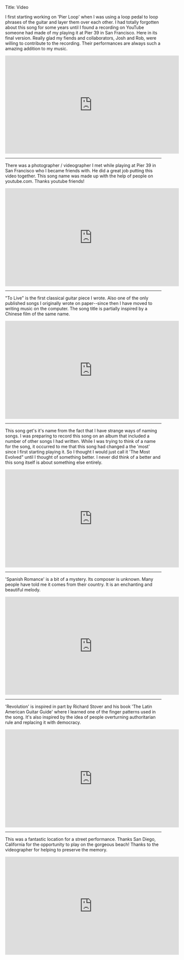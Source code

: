 Title: Video

I first starting working on 'Pier Loop' when I was using a loop pedal to loop phrases of the guitar and layer them over each other.  I had totally forgotten about this song for some years until I found a recording on YouTube someone had made of my playing it at Pier 39 in San Francisco.  Here in its final version.  Really glad my fiends and collaborators, Josh and Rob, were willing to contribute to the recording. Their performances are always such a amazing addition to my music.  

<iframe width="560" height="315" src="https://www.youtube.com/embed/cj1ACud81Ck?si=uw0MnAmvSqjB7-UB" title="YouTube video player" frameborder="0" allow="accelerometer; autoplay; clipboard-write; encrypted-media; gyroscope; picture-in-picture; web-share" referrerpolicy="strict-origin-when-cross-origin" allowfullscreen></iframe>

---

There was a photographer / videographer I met while playing at Pier 39 in San Francisco who I became friends with.  He did a great job putting this video together.  This song name was made up with the help of people on youtube.com. Thanks youtube friends!

<iframe width="560" height="315" src="https://www.youtube.com/embed/Am1Iu8V54II?si=C2eFg-lkok04njse" title="YouTube video player" frameborder="0" allow="accelerometer; autoplay; clipboard-write; encrypted-media; gyroscope; picture-in-picture; web-share" referrerpolicy="strict-origin-when-cross-origin" allowfullscreen></iframe>

---
"To Live" is the first classical guitar piece I wrote.  Also one of the only published songs I originally wrote on paper--since then I have moved to writing music on the computer. The song title is partially inspired by a Chinese film of the same name.

<iframe width="560" height="315" src="https://www.youtube.com/embed/oKBmhPIrAWY?si=kQTvU6Vsn8otRdXZ" title="YouTube video player" frameborder="0" allow="accelerometer; autoplay; clipboard-write; encrypted-media; gyroscope; picture-in-picture; web-share" referrerpolicy="strict-origin-when-cross-origin" allowfullscreen></iframe>

---

This song get's it's name from the fact that I have strange ways of naming songs.  I was preparing to record this song on an album  that included a number of other songs I had written.  While I was trying to think of a name for the song, it occurred to me that this song had changed a the 'most' since I first starting playing it. So I thought I would just call it 'The Most Evolved" until I thought of something better.  I never did think of a better and this song itself is about something else entirely.  
<iframe width="560" height="315" src="https://www.youtube.com/embed/PHU-AJTn0I8?si=NdcnupT9VxXPSlCA" title="YouTube video player" frameborder="0" allow="accelerometer; autoplay; clipboard-write; encrypted-media; gyroscope; picture-in-picture; web-share" referrerpolicy="strict-origin-when-cross-origin" allowfullscreen></iframe>

---

'Spanish Romance' is a bit of a mystery. Its composer is unknown. Many people have told me it comes from their country.  It is an enchanting and beautiful melody.

<iframe width="560" height="315" src="https://www.youtube.com/embed/xcFB009XkO8?si=SiFqXtbWSxme-9OV" title="YouTube video player" frameborder="0" allow="accelerometer; autoplay; clipboard-write; encrypted-media; gyroscope; picture-in-picture; web-share" referrerpolicy="strict-origin-when-cross-origin" allowfullscreen></iframe>

---

'Revolution' is inspired in part by Richard Stover and his book 'The Latin American Guitar Guide' where I learned one of the finger patterns used in the song.  It's also inspired by the idea of people overturning authoritarian rule and replacing it with democracy.

<iframe width="560" height="315" src="https://www.youtube.com/embed/nohoVAfV8wU?si=NvfMqTAQ0hsBefEJ" title="YouTube video player" frameborder="0" allow="accelerometer; autoplay; clipboard-write; encrypted-media; gyroscope; picture-in-picture; web-share" referrerpolicy="strict-origin-when-cross-origin" allowfullscreen></iframe>

---

This was a fantastic location for a street performance.  Thanks San Diego, California for the opportunity to play on the gorgeous beach! Thanks to the videographer for helping to preserve the memory.  

<iframe width="560" height="315" src="https://www.youtube.com/embed/T9ZVazcmBd4?si=KPSbtZAbhLJrj93A" title="YouTube video player" frameborder="0" allow="accelerometer; autoplay; clipboard-write; encrypted-media; gyroscope; picture-in-picture; web-share" referrerpolicy="strict-origin-when-cross-origin" allowfullscreen></iframe>